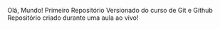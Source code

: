  Olá, Mundo!
 Primeiro Repositório Versionado do curso de Git e Github
 Repositório criado durante uma aula ao vivo!
